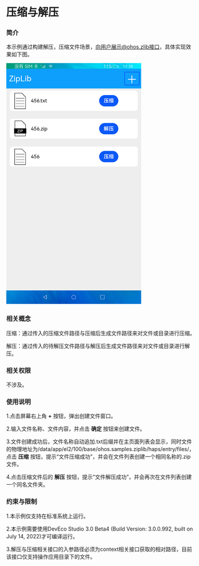 # 压缩与解压

### 简介

本示例通过构建解压，压缩文件场景，向用户展示@ohos.zlib接口，具体实现效果如下图。

![](screenshots/device/main.png)

### 相关概念

压缩：通过传入的压缩文件路径与压缩后生成文件路径来对文件或目录进行压缩。

解压：通过传入的待解压文件路径与解压后生成文件路径来对文件或目录进行解压。

### 相关权限

不涉及。

### 使用说明

1.点击屏幕右上角 **+** 按钮，弹出创建文件窗口。

2.输入文件名称、文件内容，并点击 **确定** 按钮来创建文件。

3.文件创建成功后，文件名称自动追加.txt后缀并在主页面列表会显示，同时文件的物理地址为/data/app/el2/100/base/ohos.samples.ziplib/haps/entry/files/，点击 **压缩** 按钮，提示“文件压缩成功”，并会在文件列表创建一个相同名称的.zip文件。

4.点击压缩文件后的 **解压** 按钮，提示“文件解压成功”，并会再次在文件列表创建一个同名文件夹。

### 约束与限制

1.本示例仅支持在标准系统上运行。

2.本示例需要使用DevEco Studio 3.0 Beta4 (Build Version: 3.0.0.992, built on July 14, 2022)才可编译运行。

3.解压与压缩相关接口的入参路径必须为context相关接口获取的相对路径，目前该接口仅支持操作应用目录下的文件。